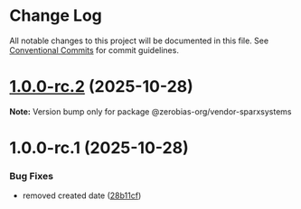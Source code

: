 # Change Log

All notable changes to this project will be documented in this file.
See [Conventional Commits](https://conventionalcommits.org) for commit guidelines.

# [1.0.0-rc.2](https://github.com/zerobias-org/vendor/compare/@zerobias-org/vendor-sparxsystems@1.0.0-rc.1...@zerobias-org/vendor-sparxsystems@1.0.0-rc.2) (2025-10-28)

**Note:** Version bump only for package @zerobias-org/vendor-sparxsystems





# 1.0.0-rc.1 (2025-10-28)


### Bug Fixes

* removed created date ([28b11cf](https://github.com/zerobias-org/vendor/commit/28b11cf2563e9cdadd4b1dc83edd60d2fcd01df0))
